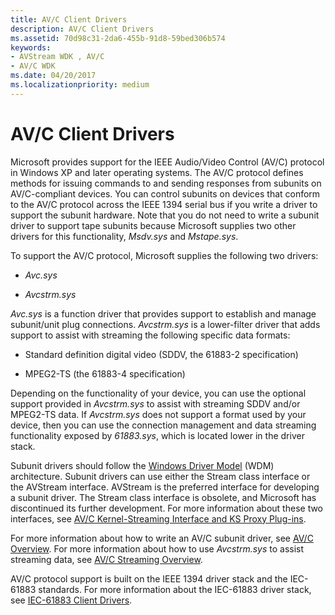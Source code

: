```yaml
---
title: AV/C Client Drivers
description: AV/C Client Drivers
ms.assetid: 70d98c31-2da6-455b-91d8-59bed306b574
keywords:
- AVStream WDK , AV/C
- AV/C WDK
ms.date: 04/20/2017
ms.localizationpriority: medium
---
```


# AV/C Client Drivers





Microsoft provides support for the IEEE Audio/Video Control (AV/C) protocol in Windows XP and later operating systems. The AV/C protocol defines methods for issuing commands to and sending responses from subunits on AV/C-compliant devices. You can control subunits on devices that conform to the AV/C protocol across the IEEE 1394 serial bus if you write a driver to support the subunit hardware. Note that you do not need to write a subunit driver to support tape subunits because Microsoft supplies two other drivers for this functionality, *Msdv.sys* and *Mstape.sys*.

To support the AV/C protocol, Microsoft supplies the following two drivers:

-   *Avc.sys*

-   *Avcstrm.sys*

*Avc.sys* is a function driver that provides support to establish and manage subunit/unit plug connections. *Avcstrm.sys* is a lower-filter driver that adds support to assist with streaming the following specific data formats:

-   Standard definition digital video (SDDV, the 61883-2 specification)

-   MPEG2-TS (the 61883-4 specification)

Depending on the functionality of your device, you can use the optional support provided in *Avcstrm.sys* to assist with streaming SDDV and/or MPEG2-TS data. If *Avcstrm.sys* does not support a format used by your device, then you can use the connection management and data streaming functionality exposed by *61883.sys*, which is located lower in the driver stack.

Subunit drivers should follow the [Windows Driver Model](https://docs.microsoft.com/windows-hardware/drivers/kernel/introduction-to-wdm) (WDM) architecture. Subunit drivers can use either the Stream class interface or the AVStream interface. AVStream is the preferred interface for developing a subunit driver. The Stream class interface is obsolete, and Microsoft has discontinued its further development. For more information about these two interfaces, see [AV/C Kernel-Streaming Interface and KS Proxy Plug-ins](av-c-kernel-streaming-interface-and-kernel-streaming-proxy-plug-ins.md).

For more information about how to write an AV/C subunit driver, see [AV/C Overview](av-c-overview.md). For more information about how to use *Avcstrm.sys* to assist streaming data, see [AV/C Streaming Overview](av-c-streaming-overview.md).

AV/C protocol support is built on the IEEE 1394 driver stack and the IEC-61883 standards. For more information about the IEC-61883 driver stack, see [IEC-61883 Client Drivers](https://docs.microsoft.com/windows-hardware/drivers/ieee/iec-61883-client-drivers).

 

 




